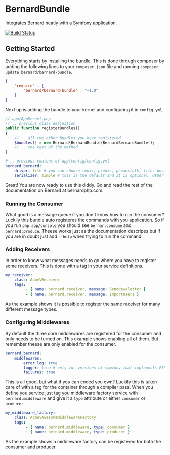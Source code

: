 BernardBundle
=============

Integrates Bernard neatly with a Symfony application.

[![Build Status](https://travis-ci.org/bernardphp/BernardBundle.png?branch=master)](https://travis-ci.org/bernardphp/BernardBundle)

Getting Started
---------------

Everything starts by installing the bundle. This is done through composer by adding the following lines
to your `composer.json` file and running `composer update bernard/bernard-bundle`.

``` json
{
    "require" : {
        "bernard/bernard-bundle" : "~1.0"
    }
}
```

Next up is adding the bundle to your kernel and configuring it in `config.yml`.

``` php
// app/AppKernel.php
// .. previous class definition
public function registerBundles()
{
    // .. all the other bundles you have registered.
    $bundles[] = new Bernard\BernardBundle\BernardBernardBundle();
    // .. the rest of the method
}
```

``` yml
# .. previous content of app/config/config.yml
bernard_bernard:
    driver: file # you can choose redis, predis, pheanstalk, file, doctrine etc.
    serializer: simple # this is the default and it is optional. Other values are symfony or jms
```

Great! You are now ready to use this diddy. Go and read the rest of the documentation on Bernard at bernardphp.com.

### Running the Consumer

What good is a message queue if you don't know how to run the consumer? Luckily this bundle auto registeres the commands
with you application. So if you run `php app/console` you should see `bernar:consume` and `bernard:produce`. Theese
works just as the documentation descripes but if you are in doubt just add `--help` when trying to run the command.

### Adding Receivers

In order to know what messages needs to go where you have to register some receivers. This is done with a tag in your
service definitions.

``` yaml
my_receiver:
    class: Acme\Receiver
    tags:
         - { name: bernard.receiver, message: SendNewsletter }
         - { name: bernard.receiver, message: ImportUsers }
```

As the example shows it is possible to register the same receiver for many different message types.

### Configuring Middlewares

By default the three core middlewares are registered for the consumer and only needs to be turned on. This example shows
enabling all of them. But remember theese are only enabled for the consumer.

``` yaml
bernard_bernard:
    middlewares:
        error_log: true
        logger: true # only for versions of symfony that implements PSR-3
        failures: true
```

This is all good, but what if you can coded you own? Luckily this is taken care of with a tag for the container through
a compiler pass. When you define you service just tag you middleware factory service with `bernard.middleware` and give
it a `type` attribute or either `consumer` or `producer`.

``` yaml
my_middleware_factory:
    class: Acme\AwesomeMiddlewareFactory
    tags:
         - { name: bernard.middleware, type: consumer }
         - { name: bernard.middleware, type: producer }
```

As the example shows a middleware factory can be registered for both the consumer and producer.
